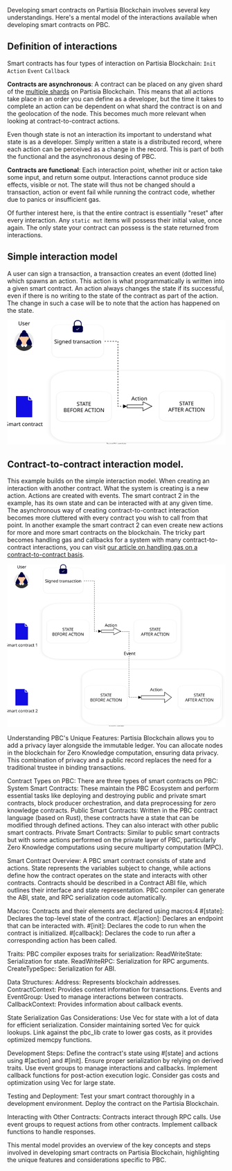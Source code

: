 Developing smart contracts on Partisia Blockchain involves several key understandings. Here's a mental model of the
interactions available when developing smart contracts on PBC.

## Definition of interactions

Smart contracts has four types of interaction on Partisia Blockchain:
`Init`
`Action`
`Event`
`Callback`

**Contracts are asynchronous**: A contract can be placed on any given shard of
the [multiple shards](../pbc-fundamentals/sharding.md) on Partisia Blockchain. This means that all actions take place in
an order you can define as a developer, but the time it takes to complete an action can be dependent on what shard the
contract is on and the geolocation of the node. This becomes much more relevant when looking at contract-to-contract
actions.

Even though state is not an interaction its important to understand what state is as a developer. Simply written a state
is a distributed record, where each action can be perceived as a change in the record. This is part of both the
functional and the asynchronous desing of PBC.

**Contracts are functional**: Each interaction point, whether init or action take some input, and return some output.
Interactions cannot produce side effects, visible or not. The state will thus not be changed should a transaction,
action or event fail while running the contract code, whether due to panics or insufficient gas.

Of further interest here, is that the entire contract is essentially "reset" after every interaction. Any `static mut`
items will possess their initial value, once again. The only state your contract can possess is the state returned from
interactions.

## Simple interaction model

A user can sign a transaction, a transaction creates an event (dotted line) which spawns an action. This action is what
programmatically is written into a given smart contract. An action always changes the state if its successful, even if
there is no writing to the state of the contract as part of the action. The change in such a case will be to note that
the action has happened on the state.

![SmartContractMentalModelSimple.svg](mental-models/SmartContractMentalModelSimple.svg)

## Contract-to-contract interaction model.

This example builds on the simple interaction model. When creating an interaction with another contract. What the system is creating is a new action. Actions are created with events. The smart contract 2 in the example, has its own state and can be interacted with at any given time. The asynchronous way of creating contract-to-contract interaction becomes more cluttered with every contract you wish to call from that point. In another example the smart contract 2 can even create new actions for more and more smart contracts on the blockchain. The tricky part becomes handling gas and callbacks for a system with many contract-to-contract interactions, you can visit [our article on handling gas on a contract-to-contract basis](gas/contract-to-contract-gas-estimation.md). 

![SmartContractMentalModelcontract-to-contract.svg](mental-models%2FSmartContractMentalModelcontract-to-contract.svg)

Understanding PBC's Unique Features:
Partisia Blockchain allows you to add a privacy layer alongside the immutable ledger.
You can allocate nodes in the blockchain for Zero Knowledge computation, ensuring data privacy.
This combination of privacy and a public record replaces the need for a traditional trustee in binding transactions.

Contract Types on PBC:
There are three types of smart contracts on PBC:
System Smart Contracts: These maintain the PBC Ecosystem and perform essential tasks like deploying and destroying
public and private smart contracts, block producer orchestration, and data preprocessing for zero knowledge contracts.
Public Smart Contracts: Written in the PBC contract language (based on Rust), these contracts have a state that can be
modified through defined actions. They can also interact with other public smart contracts.
Private Smart Contracts: Similar to public smart contracts but with some actions performed on the private layer of PBC,
particularly Zero Knowledge computations using secure multiparty computation (MPC).

Smart Contract Overview:
A PBC smart contract consists of state and actions.
State represents the variables subject to change, while actions define how the contract operates on the state and
interacts with other contracts.
Contracts should be described in a Contract ABI file, which outlines their interface and state representation.
PBC compiler can generate the ABI, state, and RPC serialization code automatically.

Macros:
Contracts and their elements are declared using macros:4
#[state]: Declares the top-level state of the contract.
#[action]: Declares an endpoint that can be interacted with.
#[init]: Declares the code to run when the contract is initialized.
#[callback]: Declares the code to run after a corresponding action has been called.

Traits:
PBC compiler exposes traits for serialization:
ReadWriteState: Serialization for state.
ReadWriteRPC: Serialization for RPC arguments.
CreateTypeSpec: Serialization for ABI.

Data Structures:
Address: Represents blockchain addresses.
ContractContext: Provides context information for transactions.
Events and EventGroup: Used to manage interactions between contracts.
CallbackContext: Provides information about callback events.

State Serialization Gas Considerations:
Use Vec<T> for state with a lot of data for efficient serialization.
Consider maintaining sorted Vec for quick lookups.
Link against the pbc_lib crate to lower gas costs, as it provides optimized memcpy functions.

Development Steps:
Define the contract's state using #[state] and actions using #[action] and #[init].
Ensure proper serialization by relying on derived traits.
Use event groups to manage interactions and callbacks.
Implement callback functions for post-action execution logic.
Consider gas costs and optimization using Vec<T> for large state.

Testing and Deployment:
Test your smart contract thoroughly in a development environment.
Deploy the contract on the Partisia Blockchain.

Interacting with Other Contracts:
Contracts interact through RPC calls.
Use event groups to request actions from other contracts.
Implement callback functions to handle responses.

This mental model provides an overview of the key concepts and steps involved in developing smart contracts on Partisia
Blockchain, highlighting the unique features and considerations specific to PBC.